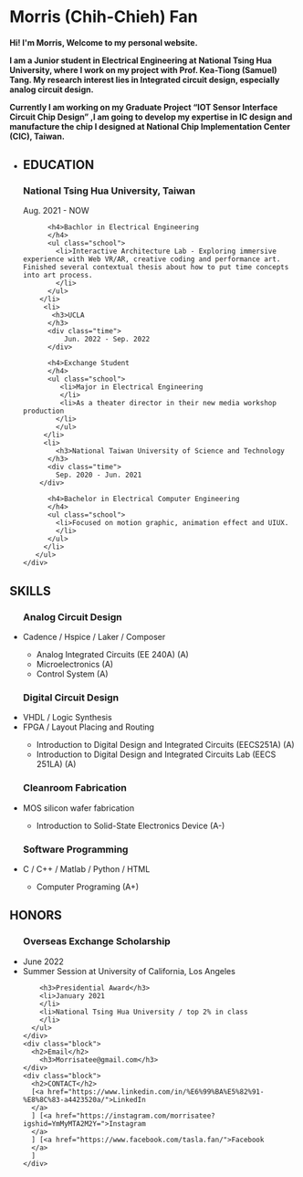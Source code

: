 <div class="resume">
  <div class="left">
     <div class="block">
      <h1>Morris (Chih-Chieh) Fan</h1>
      <h4><p>Hi! I'm Morris, Welcome to my personal website.</p>

<p>I am a Junior student in Electrical Engineering at National Tsing Hua University, where I work on my project with Prof. Kea-Tiong (Samuel) Tang. My research interest lies in Integrated circuit design, especially analog circuit design.</p>

<p>Currently I am working on my Graduate Project “IOT Sensor Interface Circuit Chip Design” ,I am going to develop my expertise in IC design and manufacture the chip I designed at National Chip Implementation Center (CIC), Taiwan.</p>
</h4>
</div>
    
 <div class="block">
       <ul class="worklist">
         <li>
          <h2>EDUCATION</h2>
           <h3>National Tsing Hua University, Taiwan
          </h3>
          <div class="time">
            Aug. 2021 - NOW
          </div>
          
          <h4>Bachlor in Electrical Engineering
          </h4>
          <ul class="school">
            <li>Interactive Architecture Lab - Exploring immersive experience with Web VR/AR, creative coding and performance art. Finished several contextual thesis about how to put time concepts into art process. 
            </li>
          </ul>
        </li>
         <li>
           <h3>UCLA
          </h3>
          <div class="time">
              Jun. 2022 - Sep. 2022
          </div>
          
          <h4>Exchange Student 
          </h4>
          <ul class="school">
             <li>Major in Electrical Engineering
             </li>
             <li>As a theater director in their new media workshop production 
            </li>
            </ul>
         </li>
         <li>
            <h3>National Taiwan University of Science and Technology
          </h3>
          <div class="time">
            Sep. 2020 - Jun. 2021
        </div>
         
          <h4>Bachelor in Electrical Computer Engineering
          </h4>
          <ul class="school">
            <li>Focused on motion graphic, animation effect and UIUX.
            </li>
          </ul>
         </li>
       </ul>  
    </div>
  </div>
  <div class="right">
    <div class="block">
      <h2>SKILLS</h2>
      <ul>
        <h3>Analog Circuit Design</h3> 
        <li>Cadence / Hspice / Laker / Composer
        </li>
        <ul class="block">
            <li>Analog Integrated Circuits (EE 240A) (A)
            </li>
            <li>Microelectronics (A)
            </li>
            <li>Control System (A)
            </li>
          </ul>
        <h3>Digital Circuit Design</h3>
        <li>VHDL / Logic Synthesis
        </li>
        <li>FPGA / Layout Placing and Routing
        </li>
        <ul class="block">
            <li>Introduction to Digital Design and Integrated Circuits (EECS251A) (A)
            </li>
          <li>Introduction to Digital Design and Integrated Circuits Lab (EECS 251LA) (A)
            </li>
          </ul>
        <h3>Cleanroom Fabrication</h3>
        <li>MOS silicon wafer fabrication
        </li>
        <ul class="block">
            <li>Introduction to Solid-State Electronics Device (A-)
            </li>
          </ul>
        <h3>Software Programming</h3> 
        <li>C / C++ / Matlab / Python / HTML
        </li>
        <ul class="block">
            <li>Computer Programing (A+)
            </li>
          </ul>
      </ul>
    </div>
    <div class="block">
      <h2>HONORS</h2>
      <ul>
        <h3>Overseas Exchange Scholarship</h3> 
        <li>June 2022
        </li>        
        <li>Summer Session at University of California, Los Angeles
        </li>
        
        <h3>Presidential Award</h3> 
        <li>January 2021
        </li>
        <li>National Tsing Hua University / top 2% in class
        </li>
      </ul>
    </div>
    <div class="block">
      <h2>Email</h2>
        <h3>Morrisatee@gmail.com</h3> 
    </div>
    <div class="block">
      <h2>CONTACT</h2>
      [<a href="https://www.linkedin.com/in/%E6%99%BA%E5%82%91-%E8%8C%83-a4423520a/">LinkedIn
      </a>
      ] [<a href="https://instagram.com/morrisatee?igshid=YmMyMTA2M2Y=">Instagram
      </a>
      ] [<a href="https://www.facebook.com/tasla.fan/">Facebook
      </a>
      ]
    </div>
  </div>
</div>
